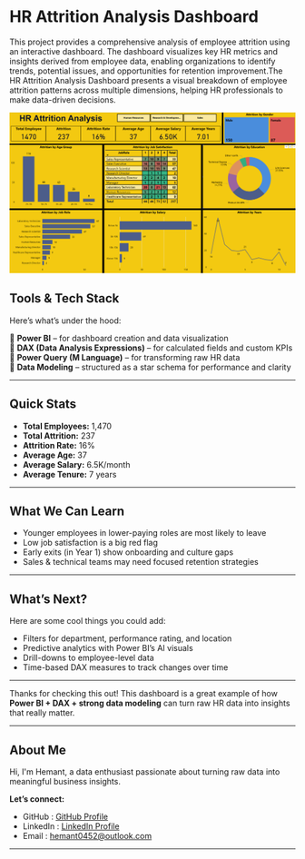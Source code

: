 # HR Attrition Analysis Dashboard
This project provides a comprehensive analysis of employee attrition using an interactive dashboard. The dashboard visualizes key HR metrics and insights derived from employee data, enabling organizations to identify trends, potential issues, and opportunities for retention improvement.The HR Attrition Analysis Dashboard presents a visual breakdown of employee attrition patterns across multiple dimensions, helping HR professionals to make data-driven decisions.

![HR_Attrition_Analysis_Dashoard](hr_attritian_dashboard.png)

## Tools & Tech Stack

Here’s what’s under the hood:

🔹 **Power BI** – for dashboard creation and data visualization  
🔹 **DAX (Data Analysis Expressions)** – for calculated fields and custom KPIs  
🔹 **Power Query (M Language)** – for transforming raw HR data  
🔹 **Data Modeling** – structured as a star schema for performance and clarity  

---

## Quick Stats

- **Total Employees:** 1,470  
- **Total Attrition:** 237  
- **Attrition Rate:** 16%  
- **Average Age:** 37  
- **Average Salary:** 6.5K/month  
- **Average Tenure:** 7 years  

---

## What We Can Learn

- Younger employees in lower-paying roles are most likely to leave  
- Low job satisfaction is a big red flag  
- Early exits (in Year 1) show onboarding and culture gaps  
- Sales & technical teams may need focused retention strategies  

---

## What’s Next?

Here are some cool things you could add:

- Filters for department, performance rating, and location  
- Predictive analytics with Power BI’s AI visuals  
- Drill-downs to employee-level data  
- Time-based DAX measures to track changes over time  

---

Thanks for checking this out! 
This dashboard is a great example of how **Power BI + DAX + strong data modeling** can turn raw HR data into insights that really matter.

---

## About Me

Hi, I'm Hemant, a data enthusiast passionate about turning raw data into meaningful business insights.

**Let’s connect:**  
- GitHub : [GitHub Profile](https://github.com/hemant1491)
- LinkedIn : [LinkedIn Profile](https://www.linkedin.com/in/hemant1491/)  
- Email : hemant0452@outlook.com

---
